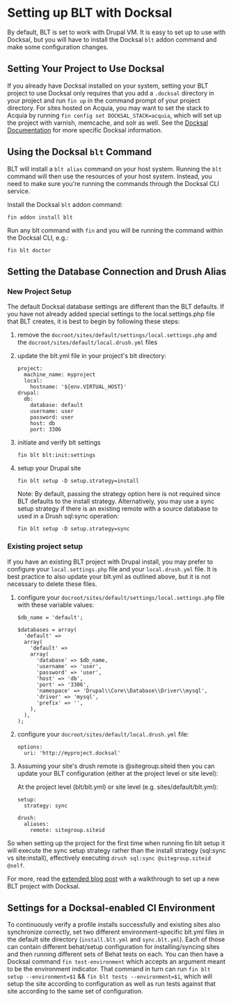 # Setting up BLT with Docksal

By default, BLT is set to work with Drupal VM. It is easy to set up to use with Docksal, but
you will have to install the Docksal `blt` addon command and make some configuration changes.

## Setting Your Project to Use Docksal

If you already have Docksal installed on your system, setting your BLT project to use Docksal only
requires that you add a `.docksal` directory in your project and run `fin up` in the command prompt
of your project directory. For sites hosted on Acquia, you may want to set the stack to Acquia by running 
`fin config set DOCKSAL_STACK=acquia`, which will set up the project with varnish, memcache, and solr as well. See the [Docksal Documentation](https://docs.docksal.io) for more specific
Docksal information.

## Using the Docksal `blt` Command

BLT will install a `blt alias` command on your host system. Running the `blt` command will
then use the resources of your host system. Instead, you need to make sure you're running
the commands through the Docksal CLI service.

Install the Docksal `blt` addon command:
```
fin addon install blt
```

Run any blt command with `fin` and you will be running the command within the Docksal CLI, e.g.:
```
fin blt doctor
```


## Setting the Database Connection and Drush Alias

### New Project Setup

The default Docksal database settings are different than the BLT defaults. If you have not already
added special settings to the local.settings.php file that BLT creates, it is best to begin by
following these steps:

1. remove the `docroot/sites/default/settings/local.settings.php` and the `docroot/sites/default/local.drush.yml` files
2. update the blt.yml file in your project's blt directory:

    ```
    project:
      machine_name: myproject
      local:
        hostname: '${env.VIRTUAL_HOST}'
    drupal:
      db:
        database: default
        username: user
        password: user
        host: db
        port: 3306
    ```
3. initiate and verify blt settings
    ```
    fin blt blt:init:settings
    ```
4. setup your Drupal site
    ```
    fin blt setup -D setup.strategy=install
    ```

    Note: By default, passing the strategy option here is not required since BLT defaults to the install strategy. 
    Alternatively, you may use a sync setup strategy if there is an existing remote with a source database to used in a Drush sql:sync operation:
    ```
    fin blt setup -D setup.strategy=sync
    ```

### Existing project setup
If you have an existing BLT project with Drupal install, you may prefer to configure your `local.settings.php`
file and your `local.drush.yml` file. It is best practice to also update your blt.yml as outlined above, but
it is not necessary to delete these files.

1. configure your `docroot/sites/default/settings/local.settings.php` file with these variable values:

    ```
    $db_name = 'default';

    $databases = array(
      'default' =>
      array(
        'default' =>
        array(
          'database' => $db_name,
          'username' => 'user',
          'password' => 'user',
          'host' => 'db',
          'port' => '3306',
          'namespace' => 'Drupal\\Core\\Database\\Driver\\mysql',
          'driver' => 'mysql',
          'prefix' => '',
        ),
      ),
    );
    ```
2. configure your `docroot/sites/default/local.drush.yml` file:
    ```
    options:
      uri: 'http://myproject.docksal'
    ```
3. Assuming your site's drush remote is @sitegroup.siteid then you can update your BLT configuration (either at the project level or site level):

    At the project level (blt/blt.yml) or site level (e.g. sites/default/blt.yml):
    ```
    setup:
      strategy: sync

    drush:
      aliases:
        remote: sitegroup.siteid
    ```
So when setting up the project for the first time when running fin blt setup it will execute the sync setup strategy rather than the install strategy
(sql:sync vs site:install), effectively executing
`drush sql:sync @sitegroup.siteid @self`.

For more, read the [extended blog post](https://blog.docksal.io/docksal-and-acquia-blt-1552540a3b9f) with a walkthrough to set up a new BLT project with Docksal.

## Settings for a Docksal-enabled CI Environment

To continuously verify a profile installs successfully and existing sites also synchronize correctly, set 
two different environment-specific blt.yml files in the default site directory (`install.blt.yml` and `sync.blt.yml`). 
Each of those can contain different behat/setup configuration for installing/syncing sites and then running different sets 
of Behat tests on each. You can then have a Docksal command `fin test-environment` which accepts an argument meant to be the 
environment indicator. That command in turn can run `fin blt setup --environment=$1` && `fin blt tests --environment=$1`, which 
will setup the site according to configuration as well as run tests against that site according to the same set of 
configuration.
